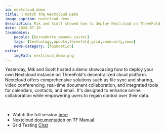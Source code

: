 ```yaml
---
id: nextcloud_demo
title: 👀 Watch the Nextcloud Demo 
image_caption: nextcloud_demo
description: Mik and Scott showed how to deploy Nextcloud on ThreeFold,featuring file sync, data control, and more. 
date: 2024-07-10
taxonomies:
    people: [bernadette_amanda_caster]
    tags: [technology,update,threefold_grid,community,news]
    news-category: [foundation]
extra:
    imgPath: nextcloud_demo.png
---
```


Yesterday, Mik and Scott hosted a demo showcasing how to deploy your own Nextcloud instance on ThreeFold's decentralized cloud platform. Nextcloud offers comprehensive solutions such as file sync and sharing, video conferencing, real-time document collaboration, and integrated tools for calendars, contacts, and email. It's designed to enhance online collaboration while empowering users to regain control over their data.

<br/>

- Watch the full session [here](https://youtu.be/ZhoY0yLIm3w)
- Nextcloud [documentation](https://manual.grid.tf/documentation/dashboard/solutions/nextcloud.html) on TF Manual
- Grid Testing [Chat](https://t.me/threefoldtesting)



